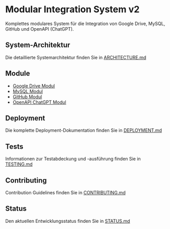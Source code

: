 # Modular Integration System v2

Komplettes modulares System für die Integration von Google Drive, MySQL, GitHub und OpenAPI (ChatGPT).

## System-Architektur

Die detaillierte Systemarchitektur finden Sie in [ARCHITECTURE.md](./ARCHITECTURE.md)

## Module

- [Google Drive Modul](./modules/google_drive.md)
- [MySQL Modul](./modules/mysql.md)  
- [GitHub Modul](./modules/github.md)
- [OpenAPI ChatGPT Modul](./modules/openapi_chatgpt.md)

## Deployment

Die komplette Deployment-Dokumentation finden Sie in [DEPLOYMENT.md](./deployment.md)

## Tests

Informationen zur Testabdeckung und -ausführung finden Sie in [TESTING.md](./testing.md)

## Contributing

Contribution Guidelines finden Sie in [CONTRIBUTING.md](./CONTRIBUTING.md)

## Status

Den aktuellen Entwicklungsstatus finden Sie in [STATUS.md](./STATUS.md)